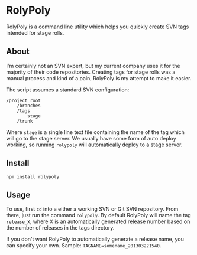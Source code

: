 # RolyPoly

RolyPoly is a command line utility which helps you quickly create SVN tags intended for stage rolls.


## About

I'm certainly not an SVN expert, but my current company uses it for the majority of their code repositories. Creating tags for stage rolls was a manual process and kind of a pain, RolyPoly is my attempt to make it easier.

The script assumes a standard SVN configuration:

    /project_root
        /branches
        /tags
            stage
        /trunk

Where `stage` is a single line text file containing the name of the tag which will go to the stage server. We usually have some form of auto deploy working, so running `rolypoly` will automatically deploy to a stage server.


## Install

`npm install rolypoly`


## Usage

To use, first `cd` into a either a working SVN or Git SVN repository. From there, just run the command `rolypoly`. By default RolyPoly will name the tag `release_X`, where X is an automatically generated release number based on the number of releases in the tags directory.

If you don't want RolyPoly to automatically generate a release name, you can specify your own. Sample: `TAGNAME=somename_201303221540`.